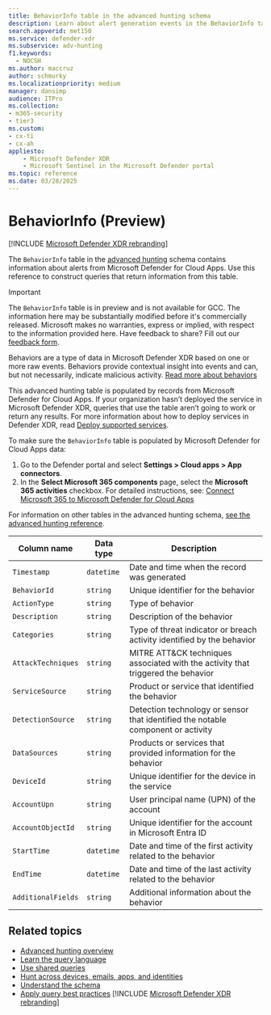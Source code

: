 ```yaml
---
title: BehaviorInfo table in the advanced hunting schema
description: Learn about alert generation events in the BehaviorInfo table of the advanced hunting schema
search.appverid: met150
ms.service: defender-xdr
ms.subservice: adv-hunting
f1.keywords: 
  - NOCSH
ms.author: maccruz
author: schmurky
ms.localizationpriority: medium
manager: dansimp
audience: ITPro
ms.collection: 
- m365-security
- tier3
ms.custom: 
- cx-ti
- cx-ah
appliesto:
    - Microsoft Defender XDR
    - Microsoft Sentinel in the Microsoft Defender portal
ms.topic: reference
ms.date: 03/28/2025
---
```


# BehaviorInfo (Preview)

[!INCLUDE [Microsoft Defender XDR rebranding](../includes/microsoft-defender.md)]





The `BehaviorInfo` table in the [advanced hunting](advanced-hunting-overview.md) schema contains information about alerts from Microsoft Defender for Cloud Apps. Use this reference to construct queries that return information from this table.

> [!IMPORTANT]
> The `BehaviorInfo` table is in preview and is not available for GCC. The information here may be substantially modified before it's commercially released. Microsoft makes no warranties, express or implied, with respect to the information provided here. Have feedback to share? Fill out our [feedback form](https://forms.office.com/r/x0mX5hBkGu).

Behaviors are a type of data in Microsoft Defender XDR based on one or more raw events. Behaviors provide contextual insight into events and can, but not necessarily, indicate malicious activity. [Read more about behaviors](/defender-cloud-apps/behaviors)


This advanced hunting table is populated by records from Microsoft Defender for Cloud Apps. If your organization hasn’t deployed the service in Microsoft Defender XDR, queries that use the table aren’t going to work or return any results. For more information about how to deploy services in Defender XDR, read [Deploy supported services](deploy-supported-services.md).

To make sure the `BehaviorInfo` table is populated by Microsoft Defender for Cloud Apps data:
1.  Go to the Defender portal and select **Settings > Cloud apps > App connectors**.
2.  In the **Select Microsoft 365 components** page, select the **Microsoft 365 activities** checkbox.
 For detailed instructions, see: [Connect Microsoft 365 to Microsoft Defender for Cloud Apps](/defender-cloud-apps/protect-office-365#prerequisites)

For information on other tables in the advanced hunting schema, [see the advanced hunting reference](advanced-hunting-schema-tables.md).

| Column name | Data type | Description |
|-------------|-----------|-------------|
| `Timestamp` | `datetime` | Date and time when the record was generated |
| `BehaviorId` | `string` | Unique identifier for the behavior|
| `ActionType` | `string` | Type of behavior |
| `Description` | `string` | Description of the behavior |
| `Categories` | `string` | Type of threat indicator or  breach activity identified by the behavior|
| `AttackTechniques` | `string` | MITRE ATT&CK techniques associated with the activity that triggered the behavior |
| `ServiceSource` | `string` | Product or service that identified the behavior |
| `DetectionSource` | `string` | Detection technology or sensor that identified the notable component or activity |
| `DataSources` | `string` | Products or services that provided information for the behavior |
| `DeviceId` | `string` | Unique identifier for the device in the service |
| `AccountUpn` | `string` | User principal name (UPN) of the account |
| `AccountObjectId` | `string` | Unique identifier for the account in Microsoft Entra ID |
| `StartTime` | `datetime` | Date and time of the first activity related to the behavior|
| `EndTime` | `datetime` | Date and time of the last activity related to the behavior|
| `AdditionalFields` | `string` | Additional information about the behavior|



## Related topics
- [Advanced hunting overview](advanced-hunting-overview.md)
- [Learn the query language](advanced-hunting-query-language.md)
- [Use shared queries](advanced-hunting-shared-queries.md)
- [Hunt across devices, emails, apps, and identities](advanced-hunting-query-emails-devices.md)
- [Understand the schema](advanced-hunting-schema-tables.md)
- [Apply query best practices](advanced-hunting-best-practices.md)
[!INCLUDE [Microsoft Defender XDR rebranding](../includes/defender-m3d-techcommunity.md)]
